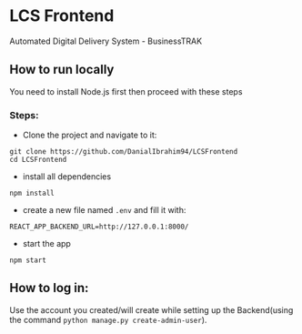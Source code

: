 # LCS Frontend
Automated Digital Delivery System - BusinessTRAK

## How to run locally
You need to install Node.js first then proceed with these steps
### Steps:
- Clone the project and navigate to it:
```
git clone https://github.com/DanialIbrahim94/LCSFrontend
cd LCSFrontend
```
- install all dependencies
```
npm install
```
- create a new file named `.env` and fill it with:
```
REACT_APP_BACKEND_URL=http://127.0.0.1:8000/
```
- start the app
```
npm start
```

## How to log in:
Use the account you created/will create while setting up the Backend(using the command `python manage.py create-admin-user`).
